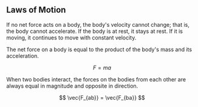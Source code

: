 ## Laws of Motion

If no net force acts on a body, the body's velocity cannot change; that is, the body cannot accelerate.  If the body is at rest, it stays at rest.  If it is moving, it continues to move with constant velocity.

The net force on a body is equal to the product of the body's mass and its acceleration.

$$ F = ma $$

When two bodies interact, the forces on the bodies from each other are always equal in magnitude and opposite in direction.

$$ \vec{F_{ab}} = \vec{F_{ba}} $$
